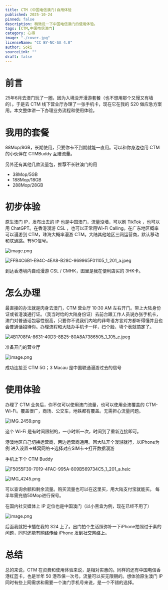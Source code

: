 ```yaml
---
title: CTM (中国电信澳门)自用体验
published: 2025-10-24
pinned: false
description: 稍微说一下中国电信澳门的使用体验。
tags: [CTM,中国电信澳门]
category: 心得
image: "./cover.jpg"
licenseName: "CC BY-NC-SA 4.0"
author: Soki
sourceLink: ""
draft: false
---
```


# 前言

25年6月去澳门玩了一圈，因为入境没开漫游套餐（也不想用那个又慢又有墙的）。于是去 CTM 线下营业厅办理了一张手机卡，现在它在我的 S20 做应急方案用。本文整体讲一下办理业务流程和使用体验。

# 我用的套餐

88Mop/8GB，长期使用，只要你卡不到期就能一直用。可以和你身边也用 CTM 的小伙伴在 CTMBuddy 互赠流量。

另外还有其他几款流量包，推荐不长驻澳门的用

- 38Mop/5GB
- 188Mop/18GB
- 288Mop/28GB

# 初步体验

原生澳门 IP，发布出去的 IP 也是中国澳门，流量没墙，可以刷 TikTok ，也可以用 ChatGPT。在香港漫游 CSL ，也可以正常用Wi-Fi Calling。在广东地区概率可以漫游到 CTM，珠海大概率漫游 CTM。大陆其他地区三网运营商，默认移动和联通跳。有5G信号。

![image.png](https://p.ipic.vip/hop1lc.png)

![FFB4C6B1-E94C-4EA8-B28C-969965F01105_1_201_a.jpeg](https://p.ipic.vip/ike8j5.png)

到达香港境内自动漫游 CSL / CMHK，图里是我在便利店买的 3HK卡。

# 怎么办理

最直接的办法就是肉身去澳门，CTM 营业厅 10:30 AM 左右开门。带上大陆身份证或者港澳通行证。（我当时给的大陆身份证）去前台跟工作人员说办张手机卡，澳门对普通话包容性很高，只要你不说我们内地的非粤语方言对方都听得懂并且也会普通话招待你。办理流程和大陆办手机卡一样，扫个脸，填个表就搞定了。

![4B1708FA-8631-40D3-8B25-80A8A7386505_1_105_c.jpeg](https://p.ipic.vip/vre4ez.png)

准备开门的营业厅

![image.png](https://p.ipic.vip/uu5gd4.png)

成功连接至 CTM 5G；3 Macau 是中国联通漫游过去的信号

# 使用体验
办理了 CTM 业务后，你不仅可以使用澳门流量，也可以使用全澳覆盖的 CTM- Wi-Fi。覆盖很广，商场、公交车，地铁都有覆盖。无需担心流量问题。

![IMG_2459.png](https://p.ipic.vip/1tciyr.jpg)

这个 Wi-Fi 是有时间限制的，一小时断一次，时间到了重新连接即可。

港澳地区自己切换运营商，两边运营商通用。回大陆开个漫游就行，以iPhone为例 进入设置->蜂窝网络->选择对应SIM卡->打开数据漫游

手机上下个 CTM Buddy

![F5055F39-7019-4FAC-995A-809B569734C5_1_201_a.heic](https://p.ipic.vip/7z88un.png)

![IMG_4245.png](https://p.ipic.vip/sxw38d.png)

可以查询余额和剩余流量。购买流量也可以在这里买，用大陆支付宝就能买。
每半年需充值50Mop进行保号。

在国内社交媒体上 IP 定位也是中国澳门（以小黑盒为例，现在已经不用了）

![image.png](https://p.ipic.vip/159c2596-9f86-4f31-b1b9-c3b6aa115d6f.png)

后面我就把卡插在我的 S24 上了。出门拍个生活照弥补一下iPhone拍照过于素的问题，同时还能有网络传给 iPhone 发到社交网络上。

# 总结

总的来说，CTM 在资费和使用体验来说，是相对实惠的。同样的还有中国电信香港红蓝卡，也是半年 50 港币保一次号。流量可以买无限期的。想体验原生澳门 IP 同时有些上网需求和需要一个澳门手机号来说，是一个不错的选择。